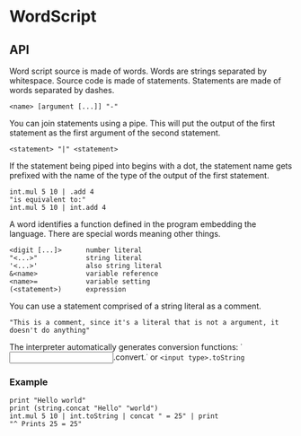 # WordScript

## API
Word script source is made of words. Words are strings separated by whitespace.  Source code is made of statements. Statements are made of words separated by dashes.

````
<name> [argument [...]] "-"
````

You can join statements using a pipe. This will put the output of the first statement as the first argument of the second statement. 

````
<statement> "|" <statement>
````
If the statement being piped into begins with a dot, the statement name gets prefixed with the name of the type of the output of the first statement.
````
int.mul 5 10 | .add 4
"is equivalent to:"
int.mul 5 10 | int.add 4
````

A word identifies a function defined in the program embedding the language. There are special words meaning other things.
````
<digit [...]>      number literal
"<...>"            string literal
'<...>'            also string literal
&<name>            variable reference
<name>=            variable setting
(<statement>)      expression
````

You can use a statement comprised of a string literal as a comment.
````
"This is a comment, since it's a literal that is not a argument, it doesn't do anything"
````

The interpreter automatically generates conversion functions: ˙<input type>.convert.<output type>˙ or `<input type>.toString`

### Example
````
print "Hello world"
print (string.concat "Hello" "world")
int.mul 5 10 | int.toString | concat " = 25" | print
"^ Prints 25 = 25"
````
